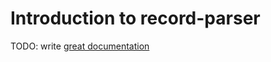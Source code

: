 # Introduction to record-parser

TODO: write [great documentation](http://jacobian.org/writing/what-to-write/)
